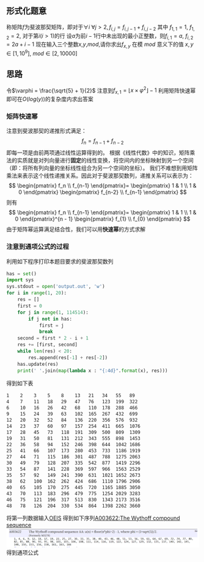 ## 形式化题意
称矩阵$f$为斐波那契矩阵，即对于$\forall i \ \forall j > 2, f_{i, j} = f_{i, j - 1} + f_{i, j - 2}$
其中
$f_{1,1} = 1$, $f_{1,2} = 2$,
对于第$i$($i > 1$)的行
设$a$为前$i - 1$行中未出现的最小正整数，则$f_{i, 1} = a$, $f_{i, 2} = 2a + i - 1$
现在输入三个整数$x$,$y$,$mod$,请你求出$f_{x, y}$ 在模 $mod$ 意义下的值
$x, y \in [1, 10^9]$, $mod \in [2, 10000]$
## 思路
令$\varphi = \frac{\sqrt{5} + 1}{2}$
注意到$f_{x, 1} = \lfloor x \times \varphi ^ 2\rfloor - 1$
利用矩阵快速幂即可在$O(log(y))$的复杂度内求出答案

### 矩阵快速幂
注意到斐波那契的递推形式满足：
$$
f_n = f_{n - 1} + f_{n - 2}
$$
即每一项是由前两项通过线性运算得到的。
根据《线性代数》中的知识，矩阵乘法的实质就是对列向量进行**固定**的线性变换，将空间内的坐标映射到另一个空间（即：将所有列向量的坐标线性组合为另一个空间的坐标）。
我们不难想到用矩阵乘法来表示这个线性递推关系。因此对于斐波那契数列，递推关系可以表示为：
$$
\begin{pmatrix}
f_n \\
f_{n-1}
\end{pmatrix}=
\begin{pmatrix}
1 & 1 \\
1 & 0
\end{pmatrix}
\begin{pmatrix}
f_{n-2} \\
f_{n-1}
\end{pmatrix}
$$
则有
$$
\begin{pmatrix}
f_n \\
f_{n-1}
\end{pmatrix}=
\begin{pmatrix}
1 & 1 \\
1 & 0
\end{pmatrix}^{n - 1}
\begin{pmatrix}
f_{1} \\
f_{0}
\end{pmatrix}
$$
由于矩阵幂运算满足结合性，我们可以用**快速幂**的方式求解
### 注意到通项公式的过程
利用如下程序打印本题目要求的斐波那契数列
```py
has = set()
import sys
sys.stdout = open('output.out', 'w')
for i in range(1, 20):
    res = []
    first = 0
    for j in range(1, 114514):
        if j not in has:
            first = j
            break
    second = first * 2 - i + 1
    res += [first, second]
    while len(res) < 20:
        res.append(res[-1] + res[-2])
    has.update(res)
    print(' '.join(map(lambda x : "{:4d}".format(x), res)))

```
得到如下表
```
1    2    3    5    8    13   21   34   55   89  
4    7    11   18   29   47   76   123  199  322 
6    10   16   26   42   68   110  178  288  466 
9    15   24   39   63   102  165  267  432  699 
12   20   32   52   84   136  220  356  576  932 
14   23   37   60   97   157  254  411  665  1076
17   28   45   73   118  191  309  500  809  1309
19   31   50   81   131  212  343  555  898  1453
22   36   58   94   152  246  398  644  1042 1686
25   41   66   107  173  280  453  733  1186 1919
27   44   71   115  186  301  487  788  1275 2063
30   49   79   128  207  335  542  877  1419 2296
33   54   87   141  228  369  597  966  1563 2529
35   57   92   149  241  390  631  1021 1652 2673
38   62   100  162  262  424  686  1110 1796 2906
40   65   105  170  275  445  720  1165 1885 3050
43   70   113  183  296  479  775  1254 2029 3283
46   75   121  196  317  513  830  1343 2173 3516
48   78   126  204  330  534  864  1398 2262 3660
```
将第一列数据输入[OEIS](https://oeis.org/)
得到如下序列[A003622:The Wythoff compound sequence](https://oeis.org/A003622)
![The Wythoff compound sequence](464322.png)
得到通项公式
